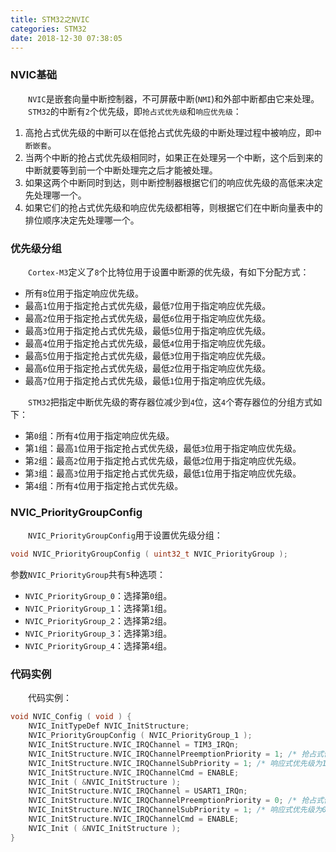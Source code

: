 ```yaml
---
title: STM32之NVIC
categories: STM32
date: 2018-12-30 07:38:05
---
```

### NVIC基础

&emsp;&emsp;`NVIC`是嵌套向量中断控制器，不可屏蔽中断(`NMI`)和外部中断都由它来处理。<!--more-->
&emsp;&emsp;`STM32`的中断有`2`个优先级，即`抢占式优先级`和`响应优先级`：

1. 高抢占式优先级的中断可以在低抢占式优先级的中断处理过程中被响应，即`中断嵌套`。
2. 当两个中断的抢占式优先级相同时，如果正在处理另一个中断，这个后到来的中断就要等到前一个中断处理完之后才能被处理。
3. 如果这两个中断同时到达，则中断控制器根据它们的响应优先级的高低来决定先处理哪一个。
4. 如果它们的抢占式优先级和响应优先级都相等，则根据它们在中断向量表中的排位顺序决定先处理哪一个。

### 优先级分组

&emsp;&emsp;`Cortex-M3`定义了`8`个比特位用于设置中断源的优先级，有如下分配方式：

- 所有`8`位用于指定响应优先级。
- 最高`1`位用于指定抢占式优先级，最低`7`位用于指定响应优先级。
- 最高`2`位用于指定抢占式优先级，最低`6`位用于指定响应优先级。
- 最高`3`位用于指定抢占式优先级，最低`5`位用于指定响应优先级。
- 最高`4`位用于指定抢占式优先级，最低`4`位用于指定响应优先级。
- 最高`5`位用于指定抢占式优先级，最低`3`位用于指定响应优先级。
- 最高`6`位用于指定抢占式优先级，最低`2`位用于指定响应优先级。
- 最高`7`位用于指定抢占式优先级，最低`1`位用于指定响应优先级。

&emsp;&emsp;`STM32`把指定中断优先级的寄存器位减少到`4`位，这`4`个寄存器位的分组方式如下：

- 第`0`组：所有`4`位用于指定响应优先级。
- 第`1`组：最高`1`位用于指定抢占式优先级，最低`3`位用于指定响应优先级。
- 第`2`组：最高`2`位用于指定抢占式优先级，最低`2`位用于指定响应优先级。
- 第`3`组：最高`3`位用于指定抢占式优先级，最低`1`位用于指定响应优先级。
- 第`4`组：所有`4`位用于指定抢占式优先级。

### NVIC_PriorityGroupConfig

&emsp;&emsp;`NVIC_PriorityGroupConfig`用于设置优先级分组：

``` cpp
void NVIC_PriorityGroupConfig ( uint32_t NVIC_PriorityGroup );
```

参数`NVIC_PriorityGroup`共有`5`种选项：

- `NVIC_PriorityGroup_0`：选择第`0`组。
- `NVIC_PriorityGroup_1`：选择第`1`组。
- `NVIC_PriorityGroup_2`：选择第`2`组。
- `NVIC_PriorityGroup_3`：选择第`3`组。
- `NVIC_PriorityGroup_4`：选择第`4`组。

### 代码实例

&emsp;&emsp;代码实例：

``` cpp
void NVIC_Config ( void ) {
    NVIC_InitTypeDef NVIC_InitStructure;
    NVIC_PriorityGroupConfig ( NVIC_PriorityGroup_1 );
    NVIC_InitStructure.NVIC_IRQChannel = TIM3_IRQn;
    NVIC_InitStructure.NVIC_IRQChannelPreemptionPriority = 1; /* 抢占式优先级为1 */
    NVIC_InitStructure.NVIC_IRQChannelSubPriority = 1; /* 响应式优先级为1 */
    NVIC_InitStructure.NVIC_IRQChannelCmd = ENABLE;
    NVIC_Init ( &NVIC_InitStructure );
    NVIC_InitStructure.NVIC_IRQChannel = USART1_IRQn;
    NVIC_InitStructure.NVIC_IRQChannelPreemptionPriority = 0; /* 抢占式优先级为0 */
    NVIC_InitStructure.NVIC_IRQChannelSubPriority = 1; /* 响应式优先级为0 */
    NVIC_InitStructure.NVIC_IRQChannelCmd = ENABLE;
    NVIC_Init ( &NVIC_InitStructure );
}
```